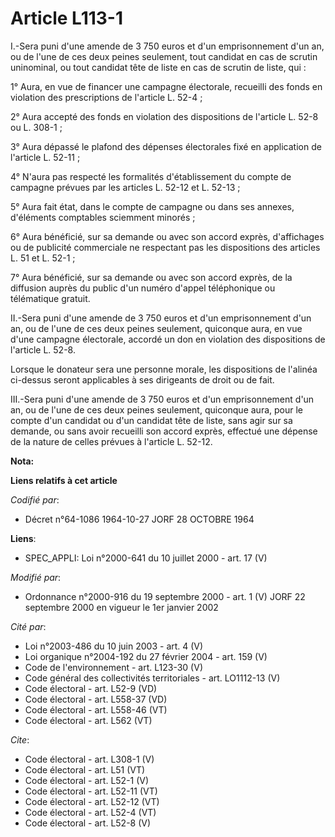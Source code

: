 # Article L113-1

I.-Sera puni d'une amende de 3 750 euros et d'un emprisonnement d'un an, ou de l'une de ces deux peines seulement, tout
candidat en cas de scrutin uninominal, ou tout candidat tête de liste en cas de scrutin de liste, qui : 

1° Aura, en vue de financer une campagne électorale, recueilli des fonds en violation des prescriptions de l'article L.
52-4 ; 

2° Aura accepté des fonds en violation des dispositions de l'article L. 52-8 ou L. 308-1 ; 

3° Aura dépassé le plafond des dépenses électorales fixé en application de l'article L. 52-11 ; 

4° N'aura pas respecté les formalités d'établissement du compte de campagne prévues par les articles L. 52-12 et L. 52-13 ; 

5° Aura fait état, dans le compte de campagne ou dans ses annexes, d'éléments comptables sciemment minorés ; 

6° Aura bénéficié, sur sa demande ou avec son accord exprès, d'affichages ou de publicité commerciale ne respectant pas les
dispositions des articles L. 51 et L. 52-1 ; 

7° Aura bénéficié, sur sa demande ou avec son accord exprès, de la diffusion auprès du public d'un numéro d'appel
téléphonique ou télématique gratuit. 

II.-Sera puni d'une amende de 3 750 euros et d'un emprisonnement d'un an, ou de l'une de ces deux peines seulement, quiconque
aura, en vue d'une campagne électorale, accordé un don en violation des dispositions de l'article L. 52-8. 

Lorsque le donateur sera une personne morale, les dispositions de l'alinéa ci-dessus seront applicables à ses dirigeants de
droit ou de fait. 

III.-Sera puni d'une amende de 3 750 euros et d'un emprisonnement d'un an, ou de l'une de ces deux peines seulement,
quiconque aura, pour le compte d'un candidat ou d'un candidat tête de liste, sans agir sur sa demande, ou sans avoir
recueilli son accord exprès, effectué une dépense de la nature de celles prévues à l'article L. 52-12.

**Nota:**



**Liens relatifs à cet article**

_Codifié par_:

  - Décret n°64-1086 1964-10-27 JORF 28 OCTOBRE 1964

**Liens**:

  - SPEC_APPLI: Loi n°2000-641 du 10 juillet 2000 - art. 17 (V)

_Modifié par_:

  - Ordonnance n°2000-916 du 19 septembre 2000 - art. 1 (V) JORF 22 septembre 2000 en vigueur le 1er janvier 2002

_Cité par_:

  - Loi n°2003-486 du 10 juin 2003 - art. 4 (V)
  - Loi organique n°2004-192 du 27 février 2004 - art. 159 (V)
  - Code de l'environnement - art. L123-30 (V)
  - Code général des collectivités territoriales - art. LO1112-13 (V)
  - Code électoral - art. L52-9 (VD)
  - Code électoral - art. L558-37 (VD)
  - Code électoral - art. L558-46 (VT)
  - Code électoral - art. L562 (VT)

_Cite_:

  - Code électoral - art. L308-1 (V)
  - Code électoral - art. L51 (VT)
  - Code électoral - art. L52-1 (V)
  - Code électoral - art. L52-11 (VT)
  - Code électoral - art. L52-12 (VT)
  - Code électoral - art. L52-4 (VT)
  - Code électoral - art. L52-8 (V)
